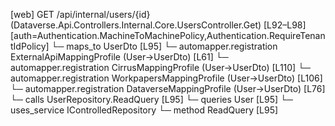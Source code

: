 [web] GET /api/internal/users/{id}  (Dataverse.Api.Controllers.Internal.Core.UsersController.Get)  [L92–L98] [auth=Authentication.MachineToMachinePolicy,Authentication.RequireTenantIdPolicy]
  └─ maps_to UserDto [L95]
    └─ automapper.registration ExternalApiMappingProfile (User->UserDto) [L61]
    └─ automapper.registration CirrusMappingProfile (User->UserDto) [L110]
    └─ automapper.registration WorkpapersMappingProfile (User->UserDto) [L106]
    └─ automapper.registration DataverseMappingProfile (User->UserDto) [L76]
  └─ calls UserRepository.ReadQuery [L95]
  └─ queries User [L95]
  └─ uses_service IControlledRepository<User>
    └─ method ReadQuery [L95]

